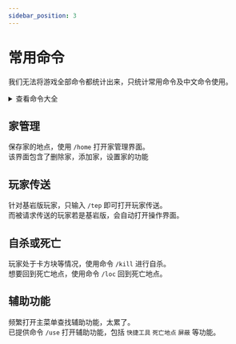 ```yaml
---
sidebar_position: 3
---
```


# 常用命令

我们无法将游戏全部命令都统计出来，只统计常用命令及中文命令使用。

<details>
<summary>查看命令大全</summary>
  
1. 传送界面：   
    - 输入中文 `开传送` 执行效果  

2. 返回死亡：   
    - 输入中文 `死亡点` 执行效果  
    
3. 辅助功能：   
    - 输入中文 `辅助类` 执行效果  

4. 个人信息：   
    - 输入中文 `看信息` 执行效果  

5. 签到界面：   
    - 输入中文 `看签到` 执行效果  

6. 全体传送：   
    - 请求全体在线玩家传送该位置
    - 输入中文 `全体传送` 执行效果  
    
</details>


## 家管理

保存家的地点，使用 `/home` 打开家管理界面。  
该界面包含了删除家，添加家，设置家的功能

## 玩家传送

针对基岩版玩家，只输入 `/tep` 即可打开玩家传送。  
而被请求传送的玩家若是基岩版，会自动打开操作界面。

## 自杀或死亡

玩家处于卡方块等情况，使用命令 `/kill` 进行自杀。  
想要回到死亡地点，使用命令 `/loc` 回到死亡地点。

## 辅助功能

频繁打开主菜单查找辅助功能，太累了。  
已提供命令 `/use` 打开辅助功能，包括 `快捷工具` `死亡地点` `屏蔽` 等功能。
